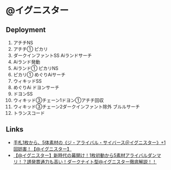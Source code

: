 # @イグニスター

## Deployment
1. アチチNS
1. アチチ① ピカリ
1. ダークインファントSS Aiランドサーチ
1. Aiランド発動
1. Aiランド① ピカリNS
1. ピカリ① めぐりAiサーチ
1. ウィキッドSS
1. めぐりAi ドヨンサーチ
1. ドヨンSS
1. ウィキッド③チェーン1ドヨン①アチチ回収
1. ウィキッド③チェーン2ダークインファント除外 ブルルサーチ
1. トランスコード

## Links
* [手札1枚から、5体素材の《ジ・アライバル・サイバース＠イグニスター》+1回妨害！【@イグニスター】](https://www.elise-tcg.com/entry/2022/03/01/%E3%80%90%E9%81%8A%E6%88%AF%E7%8E%8B%E3%83%9E%E3%82%B9%E3%82%BF%E3%83%BC%E3%83%87%E3%83%A5%E3%82%A8%E3%83%AB%E3%80%91%E6%89%8B%E6%9C%AD1%E6%9E%9A%E3%81%8B%E3%82%89%E3%80%815%E4%BD%93%E7%B4%A0%E6%9D%90)
* [【@イグニスター】新時代の幕開け！1枚初動から5素材アライバルダンマリ！？誘発貫通力も高い！ダークナイト型@イグニスター徹底解説！！](https://note.com/colorful1130/n/n973e8394e77c)